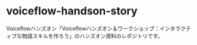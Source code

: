 # voiceflow-handson-story

Voiceflowハンズオン「Voiceflowハンズオン＆ワークショップ：インタラクティブな物語スキルを作ろう」のハンズオン資料のレポジトリです。
